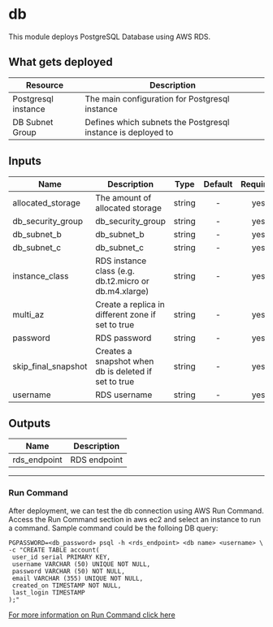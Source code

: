 # db
This module deploys PostgreSQL Database using AWS RDS.

## What gets deployed
| Resource            | Description
| ---                 | ---
| Postgresql instance | The main configuration for Postgresql instance
| DB Subnet Group     | Defines which subnets the Postgresql instance is deployed to


## Inputs

| Name                | Description                                           | Type   | Default | Required |
| ------              | -------------                                         | :----: | :-----: | :-----:  |
| allocated_storage   | The amount of allocated storage                       | string | -       | yes      |
| db_security_group   | db_security_group                                     | string | -       | yes      |
| db_subnet_b         | db_subnet_b                                           | string | -       | yes      |
| db_subnet_c         | db_subnet_c                                           | string | -       | yes      |
| instance_class      | RDS instance class (e.g. db.t2.micro or db.m4.xlarge) | string | -       | yes      |
| multi_az            | Create a replica in different zone if set to true     | string | -       | yes      |
| password            | RDS password                                          | string | -       | yes      |
| skip_final_snapshot | Creates a snapshot when db is deleted if set to true  | string | -       | yes      |
| username            | RDS username                                          | string | -       | yes      |

## Outputs

| Name         | Description   |
| ------       | ------------- |
| rds_endpoint | RDS endpoint  |

--------

### Run Command
After deployment, we can test the db connection using AWS Run Command.
Access the Run Command section in aws ec2 and select an instance to run a command.
Sample command could be the folloing DB query:
```
PGPASSWORD=<db_password> psql -h <rds_endpoint> <db name> <username> \
-c "CREATE TABLE account(
 user_id serial PRIMARY KEY,
 username VARCHAR (50) UNIQUE NOT NULL,
 password VARCHAR (50) NOT NULL,
 email VARCHAR (355) UNIQUE NOT NULL,
 created_on TIMESTAMP NOT NULL,
 last_login TIMESTAMP
);"
```
[For more information on Run Command click here](https://docs.aws.amazon.com/systems-manager/latest/userguide/run-command.html)
